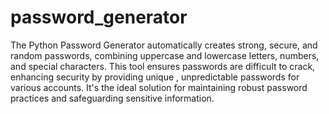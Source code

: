 # password_generator
The Python Password Generator automatically creates strong, secure, and random passwords, combining uppercase and lowercase letters, numbers, and special characters. This tool ensures passwords are difficult to crack, enhancing security by providing unique , unpredictable passwords for various accounts. It's the ideal solution for maintaining robust password practices and safeguarding sensitive information.
